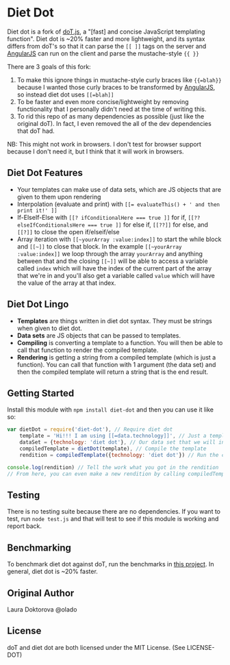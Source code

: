 # Diet Dot
Diet dot is a fork of [doT.js](https://github.com/olado/doT), a "[fast] and concise JavaScript templating function".
Diet dot is ~20% faster and more lightweight, and its syntax differs from doT's so that it can parse the `[[ ]]` tags on the server and [AngularJS](http://angularjs.org) can run on the client and parse the mustache-style `{{ }}`

There are 3 goals of this fork:

1. To make this ignore things in mustache-style curly braces like `{{=blah}}` because I wanted those curly braces to be transformed by [AngularJS](http://angularjs.org/), so instead diet dot uses `[[=blah]]`
2. To be faster and even more concise/lightweight by removing functionality that I personally didn't need at the time of writing this.
3. To rid this repo of as many dependencies as possible (just like the original doT). In fact, I even removed the all of the dev dependencies that doT had.

NB: This might not work in browsers. I don't test for browser support because I don't need it, but I think that it will work in browsers.

## Diet Dot Features
+ Your templates can make use of data sets, which are JS objects that are given to them upon rendering
+ Interpolation (evaluate and print) with `[[= evaluateThis() + ' and then print it!' ]]`
+ If-ElseIf-Else with `[[? ifConditionalHere === true ]]` for if, `[[?? elseIfConditionalsHere === true ]]` for else if, `[[??]]` for else, and `[[?]]` to close the open if/elseif/else
+ Array iteration with `[[~yourArray :value:index]]` to start the while block and `[[~]]` to close that block. In the example `[[~yourArray :value:index]]` we loop through the array `yourArray` and anything between that and the closing `[[~]]` will be able to access a variable called `index` which will have the index of the current part of the array that we're in and you'll also get a variable called `value` which will have the value of the array at that index.

## Diet Dot Lingo
+ **Templates** are things written in diet dot syntax. They must be strings when given to diet dot.
+ **Data sets** are JS objects that can be passed to templates.
+ **Compiling** is converting a template to a function. You will then be able to call that function to render the compiled template.
+ **Rendering** is getting a string from a compiled template (which is just a function). You can call that function with 1 argument (the data set) and then the compiled template will return a string that is the end result.

## Getting Started
Install this module with `npm install diet-dot` and then you can use it like so:
```js
var dietDot = require('diet-dot'), // Require diet dot
    template = 'Hi!!! I am using [[=data.technology]]', // Just a template
    dataSet = {technology: 'diet dot'}, // Our data set that we will inject into the template
    compiledTemplate = dietDot(template), // Compile the template
    rendition = compiledTemplate({technology: 'diet dot'}) // Run the compiled template with our data set

console.log(rendition) // Tell the work what you got in the rendition
// From here, you can even make a new rendition by calling compiledTemplate with a new data set.
```

## Testing
There is no testing suite because there are no dependencies.
If you want to test, run `node test.js` and that will test to see if this module is working and report back.

## Benchmarking
To benchmark diet dot against doT, run the benchmarks in [this project](https://github.com/jamescostian/templating-engine-benchmarks). In general, diet dot is ~20% faster.

## Original Author
Laura Doktorova @olado

## License
doT and diet dot are both licensed under the MIT License. (See LICENSE-DOT)
